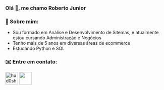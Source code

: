 ### Olá 👋, me chamo Roberto Junior 

<h3>🔎 Sobre mim:</h3>

* Sou formado em Análise e Desenvolvimento de Sitemas, e atualmente estou cursando Administração e Negócios
* Tenho mais de 5 anos em diversas áreas de ecommerce
* Estudando Python e SQL

<h3>✉️ Entre em contato:</h3>

<p>
   <a href="https://www.linkedin.com/in/roberto-lucena-vieira-junior/" ><img align="center" src="https://user-images.githubusercontent.com/99184393/188185026-93637cf8-67e9-439a-b33a-6feba7b8bd21.png" alt="hud0shnik" height="40" width="40"/></a>
   <a href="mailto:robertolucenav@gmail.com"><img align="center" src="https://img.icons8.com/?size=512&id=qyRpAggnV0zH&format=png" height="40" width="40"/></a>
</p>
